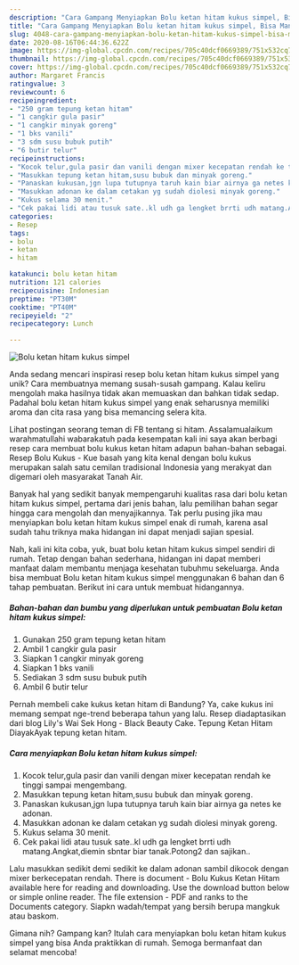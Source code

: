 ```yaml
---
description: "Cara Gampang Menyiapkan Bolu ketan hitam kukus simpel, Bisa Manjain Lidah"
title: "Cara Gampang Menyiapkan Bolu ketan hitam kukus simpel, Bisa Manjain Lidah"
slug: 4048-cara-gampang-menyiapkan-bolu-ketan-hitam-kukus-simpel-bisa-manjain-lidah
date: 2020-08-16T06:44:36.622Z
image: https://img-global.cpcdn.com/recipes/705c40dcf0669389/751x532cq70/bolu-ketan-hitam-kukus-simpel-foto-resep-utama.jpg
thumbnail: https://img-global.cpcdn.com/recipes/705c40dcf0669389/751x532cq70/bolu-ketan-hitam-kukus-simpel-foto-resep-utama.jpg
cover: https://img-global.cpcdn.com/recipes/705c40dcf0669389/751x532cq70/bolu-ketan-hitam-kukus-simpel-foto-resep-utama.jpg
author: Margaret Francis
ratingvalue: 3
reviewcount: 6
recipeingredient:
- "250 gram tepung ketan hitam"
- "1 cangkir gula pasir"
- "1 cangkir minyak goreng"
- "1 bks vanili"
- "3 sdm susu bubuk putih"
- "6 butir telur"
recipeinstructions:
- "Kocok telur,gula pasir dan vanili dengan mixer kecepatan rendah ke tinggi sampai mengembang."
- "Masukkan tepung ketan hitam,susu bubuk dan minyak goreng."
- "Panaskan kukusan,jgn lupa tutupnya taruh kain biar airnya ga netes ke adonan."
- "Masukkan adonan ke dalam cetakan yg sudah diolesi minyak goreng."
- "Kukus selama 30 menit."
- "Cek pakai lidi atau tusuk sate..kl udh ga lengket brrti udh matang.Angkat,diemin sbntar biar tanak.Potong2 dan sajikan.."
categories:
- Resep
tags:
- bolu
- ketan
- hitam

katakunci: bolu ketan hitam 
nutrition: 121 calories
recipecuisine: Indonesian
preptime: "PT30M"
cooktime: "PT40M"
recipeyield: "2"
recipecategory: Lunch

---
```



![Bolu ketan hitam kukus simpel](https://img-global.cpcdn.com/recipes/705c40dcf0669389/751x532cq70/bolu-ketan-hitam-kukus-simpel-foto-resep-utama.jpg)

Anda sedang mencari inspirasi resep bolu ketan hitam kukus simpel yang unik? Cara membuatnya memang susah-susah gampang. Kalau keliru mengolah maka hasilnya tidak akan memuaskan dan bahkan tidak sedap. Padahal bolu ketan hitam kukus simpel yang enak seharusnya memiliki aroma dan cita rasa yang bisa memancing selera kita.

Lihat postingan seorang teman di FB tentang si hitam. Assalamualaikum warahmatullahi wabarakatuh pada kesempatan kali ini saya akan berbagi resep cara membuat bolu kukus ketan hitam adapun bahan-bahan sebagai. Resep Bolu Kukus - Kue basah yang kita kenal dengan bolu kukus merupakan salah satu cemilan tradisional Indonesia yang merakyat dan digemari oleh masyarakat Tanah Air.

Banyak hal yang sedikit banyak mempengaruhi kualitas rasa dari bolu ketan hitam kukus simpel, pertama dari jenis bahan, lalu pemilihan bahan segar hingga cara mengolah dan menyajikannya. Tak perlu pusing jika mau menyiapkan bolu ketan hitam kukus simpel enak di rumah, karena asal sudah tahu triknya maka hidangan ini dapat menjadi sajian spesial.


Nah, kali ini kita coba, yuk, buat bolu ketan hitam kukus simpel sendiri di rumah. Tetap dengan bahan sederhana, hidangan ini dapat memberi manfaat dalam membantu menjaga kesehatan tubuhmu sekeluarga. Anda bisa membuat Bolu ketan hitam kukus simpel menggunakan 6 bahan dan 6 tahap pembuatan. Berikut ini cara untuk membuat hidangannya.

<!--inarticleads1-->

##### Bahan-bahan dan bumbu yang diperlukan untuk pembuatan Bolu ketan hitam kukus simpel:

1. Gunakan 250 gram tepung ketan hitam
1. Ambil 1 cangkir gula pasir
1. Siapkan 1 cangkir minyak goreng
1. Siapkan 1 bks vanili
1. Sediakan 3 sdm susu bubuk putih
1. Ambil 6 butir telur


Pernah membeli cake kukus ketan hitam di Bandung? Ya, cake kukus ini memang sempat nge-trend beberapa tahun yang lalu. Resep diadaptasikan dari blog Lily&#39;s Wai Sek Hong - Black Beauty Cake. Tepung Ketan Hitam DiayakAyak tepung ketan hitam. 

<!--inarticleads2-->

##### Cara menyiapkan Bolu ketan hitam kukus simpel:

1. Kocok telur,gula pasir dan vanili dengan mixer kecepatan rendah ke tinggi sampai mengembang.
1. Masukkan tepung ketan hitam,susu bubuk dan minyak goreng.
1. Panaskan kukusan,jgn lupa tutupnya taruh kain biar airnya ga netes ke adonan.
1. Masukkan adonan ke dalam cetakan yg sudah diolesi minyak goreng.
1. Kukus selama 30 menit.
1. Cek pakai lidi atau tusuk sate..kl udh ga lengket brrti udh matang.Angkat,diemin sbntar biar tanak.Potong2 dan sajikan..


Lalu masukkan sedikit demi sedikit ke dalam adonan sambil dikocok dengan mixer berkecepatan rendah. There is document - Bolu Kukus Ketan Hitam available here for reading and downloading. Use the download button below or simple online reader. The file extension - PDF and ranks to the Documents category. Siapkn wadah/tempat yang bersih berupa mangkuk atau baskom. 

Gimana nih? Gampang kan? Itulah cara menyiapkan bolu ketan hitam kukus simpel yang bisa Anda praktikkan di rumah. Semoga bermanfaat dan selamat mencoba!
